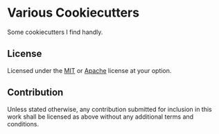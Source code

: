 # Various Cookiecutters

Some cookiecutters I find handly.

## License

Licensed under the [MIT](LICENSE-MIT.txt) or [Apache](LICENSE-APACHE.txt)
license at your option.

## Contribution

Unless stated otherwise, any contribution submitted for inclusion in
this work shall be licensed as above without any additional terms
and conditions.
